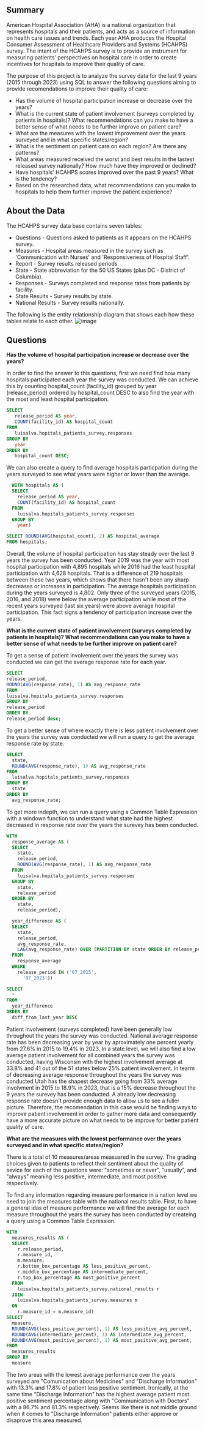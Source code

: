 ## Summary

American Hospital Association (AHA) is a national organization that represents hospitals and their patients, and acts as a source of information on health care issues and trends. Each year AHA produces the Hospital Consumer Assessment of Healthcare Providers and Systems (HCAHPS) survey. The intent of the HCAHPS survey is to provide an instrument for measuring patients’ perspectives on hospital care in order to create incentives for hospitals to improve their quality of care. 

The purpose of this project is to analyze the survey data for the last 9 years (2015 through 2023) using SQL to answer the following questions aiming to 
provide recomendations to improve their quality of care:

* Has the volume of hospital participation increase or decrease over the years?
* What is the current state of patient involvement (surveys completed by patients in hospitals)? What recommendations can you make to have a better sense of what needs to be further improve on patient care?
* What are the measures with the lowest improvement over the years surveyed and in what specific states/region?
* What is the sentiment on patient care on each region? Are there any patterns?
* What areas measured received the worst and best results in the lastest released survey nationally? How much have they improved or declined? 
* Have hospitals' HCAHPS scores improved over the past 9 years? What is the tendency?
* Based on the researched data, what recommendations can you make to hospitals to help them further improve the patient experience?

## About the Data

The HCAHPS survey data base contains seven tables:
* Questions - Questions asked to patients as it appears on the HCAHPS survey.
* Measures - Hospital areas measured in the survey such as 'Communication with Nurses' and 'Responsiveness of Hospital Staff'.
* Report - Survey results released periods.
* State - State abbreviation for the 50 US States (plus DC - District of Columbia).
* Responses - Surveys completed and response rates from patients by facility.
* State Results - Survey results by state.
* National Results - Survey results nationally.

The following is the entity relationship diagram that shows each how these tables relate to each other.
![image](https://github.com/Luis102487/patients_survey/assets/96627296/6e144772-3720-447c-b3c3-f3843e1b98da)


## Questions

**Has the volume of hospital participation increase or decrease over the years?**

In order to find the answer to this questions, first we need find how many hospitals participated each year the survey was conducted. We can achieve this by counting hospital_count  (facility_id) grouped by year (release_period) ordered by hospital_count DESC to also find the year with the most and least hospital participation.
  ```sql
  SELECT
     release_period AS year,
     COUNT(facility_id) AS hospital_count
  FROM
     luisalva.hopitals_patients_survey.responses
  GROUP BY
     year
  ORDER BY
     hospital_count DESC;
  ```
  
We can also create a query to find average hospitals particpation during the years surveyed to see what years were higher or lower than the average.
  ```sql
    WITH hospitals AS (
    SELECT
      release_period AS year,
      COUNT(facility_id) AS hospital_count
    FROM
      luisalva.hopitals_patients_survey.responses
    GROUP BY
      year)

  SELECT ROUND(AVG(hospital_count), 2) AS hospital_average
  FROM hospitals;
  ```

Overall, the volume of hospital participation has stay steady over the last 9 years the survey has been conducted. Year 2019 was the year with most hospital participation with 4,895 hospitals while 2016 had the least hospital participation with 4,628 hospitals. That is a difference of 219 hospitals between these two years, which shows that there hasn't been any sharp decreases or increases in participation. The average hospitals participation during the years surveyed is 4,802. Only three of the surveyed years (2015, 2016, and 2018) were below the average participation while most of the recent years surveyed (last six years) were above average hospital participation. This fact signs a tendency of participation increase over the years. 

**What is the current state of patient involvement (surveys completed by patients in hospitals)? What recommendations can you make to have a better sense of what needs to be further improve on patient care?**

To get a sense of patient involvement over the years the survey was conducted we can get the average response rate for each year. 

  ```sql
SELECT
  release_period,
  ROUND(AVG(response_rate), 1) AS avg_response_rate
FROM
  luisalva.hopitals_patients_survey.responses
GROUP BY
  release_period
ORDER BY 
  release_period desc;
  ```
To get a better sense of where exactly there is less patient involvement over the years the survey was conducted we will run a query to get the average response rate by state.
```sql
SELECT
  state,
  ROUND(AVG(response_rate), 1) AS avg_response_rate
FROM
  luisalva.hopitals_patients_survey.responses
GROUP BY
  state
ORDER BY 
  avg_response_rate;
```
To get more indepth, we can run a query using a Common Table Expression with a windown function to understand what state had the highest decreased in response rate over the years the surevey has been conducted.
```sql
WITH
  response_average AS (
  SELECT
    state,
    release_period,
    ROUND(AVG(response_rate), 1) AS avg_response_rate
  FROM
    luisalva.hopitals_patients_survey.responses
  GROUP BY
    state,
    release_period
  ORDER BY
    state,
    release_period),

  year_difference AS (
  SELECT
    state,
    release_period,
    avg_response_rate,
    LAG(avg_response_rate) OVER (PARTITION BY state ORDER BY release_period) - avg_response_rate AS diff_from_last_year
  FROM
    response_average
  WHERE
    release_period IN ('07_2015',
      '07_2023'))

SELECT
  *
FROM
  year_difference
ORDER BY
  diff_from_last_year DESC
```

Patient involvement (surveys completed) have been generally low throughout the years the survey was conducted. National average response rate has been decreasing year by year by aproximately one percent yearly from 27.6% in 2015 to 19.4% in 2023. In a state level, we will also find a low average patient involvement for all combined years the survey was conducted, having Wisconsin with the highest involvement average at 33.8% and 41 out of the 51 states below 25% patient involvement. In tearm of decreasing average response throughout the years the survey was conducted Utah has the shapest decrease going from 33% average involvment in 2015 to 18.9% in 2023, that is a 15% decrease throughout the 9 years the surevey has been conducted. A already low decreasing response rate doesn't provide enough data to allow us to see a fuller picture. Therefore, the recomendation in this case would be finding ways to improve patient involvement in order to gather more data and consequently have a more accurate picture on what needs to be improve for better patient quality of care.

**What are the measures with the lowest performance over the years surveyed and in what specific states/region?**

There is a total of 10 measures/areas measuared in the survey. The grading choices given to patients to reflect their sentiment about the quality of sevice for each of the questions were: "sometimes or never", "usually", and "always" meaning less positive, intermediate, and most positive respectively. 

To find any information regarding measure performance in a nation level we need to join the measures table with the national results table. First, to have a general idas of measure performance we will find the average for each measure throughout the years the survey has been conducted by createing a query using a Common Table Expression.
```sql
WITH
  measures_results AS (
  SELECT
    r.release_period,
    r.measure_id,
    m.measure,
    r.bottom_box_percentage AS less_positive_percent,
    r.middle_box_percentage AS intermediate_percent,
    r.top_box_percentage AS most_positive_percent
  FROM
    luisalva.hopitals_patients_survey.national_results r
  JOIN
    luisalva.hopitals_patients_survey.measures m
  ON
    r.measure_id = m.measure_id)
SELECT
  measure,
  ROUND(AVG(less_positive_percent), 1) AS less_positive_avg_percent,
  ROUND(AVG(intermediate_percent), 1) AS intermediate_avg_percent,
  ROUND(AVG(most_positive_percent), 1) AS most_positive_avg_percent,
FROM
  measures_results
GROUP BY
  measure
```
The two areas with the lowest average performance over the years surveyed are "Comunication about Medicines" and "Discharge Information" with 13.3% and 17.8% of patient less positive sentiment. Ironically, at the same time "Discharge Information" has the highest average patient most positive sentiment percentage along with "Communication with Doctors" with a 86.7% and 81.3% respectively. Seems like there is not middle ground when it comes to "Discharge Information" patients either approve or disaprove this area measured. 



